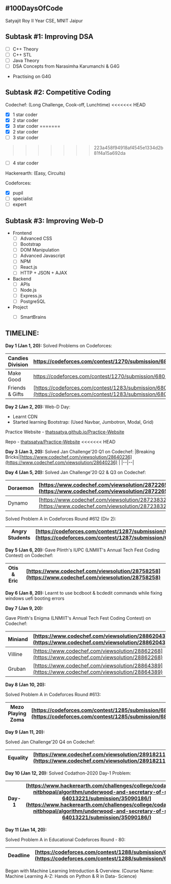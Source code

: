 
## **#100DaysOfCode**
Satyajit Roy
II Year CSE, MNIT Jaipur

## Subtask #1: Improving DSA

 - [ ] C++ Theory
 - [ ] C++ STL
 - [ ] Java Theory
 - [ ] DSA Concepts from Narasimha Karumanchi & G4G
 - Practising on G4G

## Subtask #2: Competitive Coding
Codechef:
(Long Challenge, Cook-off, Lunchtime)
<<<<<<< HEAD
 - [x] 1 star coder
 - [x] 2 star coder
 - [x] 3 star coder
=======
 - [x] 2 star coder
 - [ ] 3 star coder
>>>>>>> 223a458f94918af4545e1334d2b81f4a15a692da
 - [ ] 4 star coder

Hackerearth:
(Easy, Circuits)

Codeforces:
 - [x] pupil
 - [ ] specialist
 - [ ] expert

## Subtask #3: Improving Web-D

 - Frontend
	 - [ ] Advanced CSS
	 - [ ] Bootstrap
	 - [ ] DOM Manipulation
	 - [ ] Advanced Javascript
	 - [ ] NPM
	 - [ ] React.js
	 - [ ] HTTP + JSON + AJAX

 - Backend
	 - [ ] APIs
	 - [ ] Node.js
	 - [ ] Express.js
	 - [ ] PostgreSQL

 - Project
	- [ ] SmartBrains


## TIMELINE:

**Day 1 (Jan 1, 20):**
Solved Problems on Codeforces:

| Candies Division | https://codeforces.com/contest/1270/submission/68018562 |
|--|--|
| Make Good | https://codeforces.com/contest/1270/submission/68018437|
|Friends & Gifts|[https://codeforces.com/contest/1283/submission/68020015](https://codeforces.com/contest/1283/submission/68020015)|

**Day 2 (Jan 2, 20):**
Web-D Day:

 - Learnt CDN
 - Started learning Bootstrap:
	(Used Navbar, Jumbotron,  Modal, Grid)

Practice Website - [thatssatya.github.io/Practice-Website](https://thatssatya.github.io/Practice-Website)

Repo - [thatssatya/Practice-Website](https://github.com/thatssatya/Practice-Website)
<<<<<<< HEAD

**Day 3 (Jan 3, 20):**
Solved Jan Challenge'20 Q1 on Codechef:
|Breaking Bricks|[https://www.codechef.com/viewsolution/28640236](https://www.codechef.com/viewsolution/28640236)  |
|--|--|

**Day 4 (Jan 5, 20):**
Solved Jan Challenge'20 Q2 & Q3 on Codechef:

|Doraemon|[https://www.codechef.com/viewsolution/28722653](https://www.codechef.com/viewsolution/28722653)  |
|--|--|
|Dynamo  | [https://www.codechef.com/viewsolution/28723832](https://www.codechef.com/viewsolution/28723832) |

Solved Problem A in Codeforces Round #612 (Div 2):

|Angry Students|[https://codeforces.com/contest/1287/submission/68256430](https://codeforces.com/contest/1287/submission/68256430) |
|--|--|


**Day 5 (Jan 6, 20):**
Gave Plinth's IUPC (LNMIIT's Annual Tech Fest Coding Contest) on Codechef:

| Otis & Eric | [https://www.codechef.com/viewsolution/28758258](https://www.codechef.com/viewsolution/28758258) |
|--|--|

**Day 6 (Jan 8, 20):**
Learnt to use bcdboot & bcdedit commands while fixing windows uefi booting errors

**Day 7 (Jan 9, 20):**

Gave Plinth's Enigma (LNMIIT's Annual Tech Fest Coding Contest) on Codechef:

| Miniand |[https://www.codechef.com/viewsolution/28862043](https://www.codechef.com/viewsolution/28862043)  |
|--|--|
| Villine | [https://www.codechef.com/viewsolution/28862268](https://www.codechef.com/viewsolution/28862268) |
| Gruban | [https://www.codechef.com/viewsolution/28864389](https://www.codechef.com/viewsolution/28864389) |

**Day 8 (Jan 10, 20):**

Solved Problem A in Codeforces Round #613:

| Mezo Playing Zoma | [https://codeforces.com/contest/1285/submission/68502845](https://codeforces.com/contest/1285/submission/68502845) |
|--|--|

**Day 9 (Jan 11, 20):**

Solved Jan Challenge'20 Q4 on Codechef:

| Equality | [https://www.codechef.com/viewsolution/28918211](https://www.codechef.com/viewsolution/28918211) |
|--|--|

**Day 10 (Jan 12, 20):**
Solved Codathon-2020 Day-1 Problem:

| Day-1 | [https://www.hackerearth.com/challenges/college/codathon20-nitbhopal/algorithm/underwood-and-secretary-of-state-64013221/submission/35090186/](https://www.hackerearth.com/challenges/college/codathon20-nitbhopal/algorithm/underwood-and-secretary-of-state-64013221/submission/35090186/) |
|--|--|

**Day 11 (Jan 14, 20):**

Solved Problem A in Educational Codeforces Round - 80:

| Deadline | [https://codeforces.com/contest/1288/submission/68801261](https://codeforces.com/contest/1288/submission/68801261) |
|--|--|

Began with Machine Learning Introduction & Overview.
(Course Name: Machine Learning A-Z: Hands on Python & R in Data- Science)
